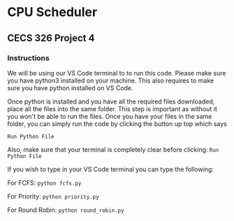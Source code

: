 # CPU Scheduler
## CECS 326 Project 4
### Instructions
We will be using our VS Code terminal to to run this code. Please make sure you have python3 installed on your machine.
This also requires to make sure you have python installed on VS Code. 

Once python is installed and you have all the required files downloaded, place all the files into the same folder. This step is important as without it you won't be able to run the files.
Once you have your files in the same folder, you can simply run the code by clicking the button up top which says 

``` Run Python File ```

Also, make sure that your terminal is completely clear before clicking: ``` Run Python File ```

If you wish to type in your VS Code terminal you can type the following:

For FCFS: ``` python fcfs.py ```

For Priority: ``` python priority.py ```

For Round Robin: ``` python round_robin.py ```

